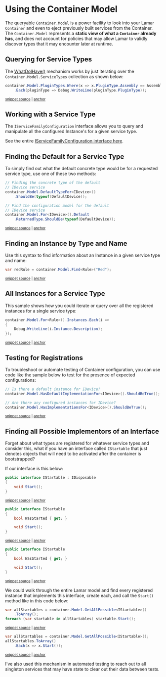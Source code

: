 # Using the Container Model

The queryable `Container.Model` is a power facility to look into your Lamar `Container` and even to eject previously built services from the Container. The `Container.Model` represents a **static view of what a `Container` already has**, and does not account for policies that may allow Lamar to validly discover types that it may encounter later at runtime.

## Querying for Service Types

The [WhatDoIHave()](/guide/ioc/diagnostics/what-do-i-have) mechanism works by just iterating over the `Container.Model.ServiceTypes` collection as shown below:

<!-- snippet: sample_find-all-plugin-types-from-the-current-assembly -->
<a id='snippet-sample_find-all-plugin-types-from-the-current-assembly'></a>
```cs
container.Model.PluginTypes.Where(x => x.PluginType.Assembly == Assembly.GetExecutingAssembly())
    .Each(pluginType => Debug.WriteLine(pluginType.PluginType));
```
<sup><a href='https://github.com/JasperFx/lamar/blob/master/src/StructureMap.Testing/Examples/UsingContainerModel.cs#L19-L22' title='Snippet source file'>snippet source</a> | <a href='#snippet-sample_find-all-plugin-types-from-the-current-assembly' title='Start of snippet'>anchor</a></sup>
<!-- endSnippet -->

## Working with a Service Type

The `IServiceFamilyConfiguration` interface allows you to query and manipulate all the configured Instance's for a given service type.

See the entire [IServiceFamilyConfiguration interface here](https://github.com/JasperFx/lamar/blob/master/src/Lamar/IServiceFamilyConfiguration.cs).

## Finding the Default for a Service Type

To simply find out what the default concrete type would be for a requested service type, use one of these two methods:

<!-- snippet: sample_find-default-of-plugintype -->
<a id='snippet-sample_find-default-of-plugintype'></a>
```cs
// Finding the concrete type of the default
// IDevice service
container.Model.DefaultTypeFor<IDevice>()
    .ShouldBe(typeof(DefaultDevice));

// Find the configuration model for the default
// IDevice service
container.Model.For<IDevice>().Default
    .ReturnedType.ShouldBe(typeof(DefaultDevice));
```
<sup><a href='https://github.com/JasperFx/lamar/blob/master/src/StructureMap.Testing/Examples/UsingContainerModel.cs#L24-L34' title='Snippet source file'>snippet source</a> | <a href='#snippet-sample_find-default-of-plugintype' title='Start of snippet'>anchor</a></sup>
<!-- endSnippet -->

## Finding an Instance by Type and Name

Use this syntax to find information about an Instance in a given service type and name:

<!-- snippet: sample_find-named-instance-by-type-and-name -->
<a id='snippet-sample_find-named-instance-by-type-and-name'></a>
```cs
var redRule = container.Model.Find<Rule>("Red");
```
<sup><a href='https://github.com/JasperFx/lamar/blob/master/src/StructureMap.Testing/Examples/UsingContainerModel.cs#L36-L38' title='Snippet source file'>snippet source</a> | <a href='#snippet-sample_find-named-instance-by-type-and-name' title='Start of snippet'>anchor</a></sup>
<!-- endSnippet -->

## All Instances for a Service Type

This sample shows how you could iterate or query over all the registered instances for a single service type:

<!-- snippet: sample_query-instances-of-plugintype -->
<a id='snippet-sample_query-instances-of-plugintype'></a>
```cs
container.Model.For<Rule>().Instances.Each(i =>
{
    Debug.WriteLine(i.Instance.Description);
});
```
<sup><a href='https://github.com/JasperFx/lamar/blob/master/src/StructureMap.Testing/Examples/UsingContainerModel.cs#L40-L45' title='Snippet source file'>snippet source</a> | <a href='#snippet-sample_query-instances-of-plugintype' title='Start of snippet'>anchor</a></sup>
<!-- endSnippet -->

## Testing for Registrations

To troubleshoot or automate testing of Container configuration, you can use code like the sample below to
test for the presence of expected configurations:

<!-- snippet: sample_testing-for-registrations -->
<a id='snippet-sample_testing-for-registrations'></a>
```cs
// Is there a default instance for IDevice?
container.Model.HasDefaultImplementationFor<IDevice>().ShouldBeTrue();

// Are there any configured instances for IDevice?
container.Model.HasImplementationsFor<IDevice>().ShouldBeTrue();
```
<sup><a href='https://github.com/JasperFx/lamar/blob/master/src/StructureMap.Testing/Examples/UsingContainerModel.cs#L67-L73' title='Snippet source file'>snippet source</a> | <a href='#snippet-sample_testing-for-registrations' title='Start of snippet'>anchor</a></sup>
<!-- endSnippet -->

## Finding all Possible Implementors of an Interface

Forget about what types are registered for whatever service types and consider this, what if you have an interface called
`IStartable` that just denotes objects that will need to be activated after the container is bootstrapped?

If our interface is this below:

<!-- snippet: sample_istartable -->
<a id='snippet-sample_istartable'></a>
```cs
public interface IStartable : IDisposable
{
    void Start();
}
```
<sup><a href='https://github.com/JasperFx/lamar/blob/master/src/Lamar.Testing/IoC/Acceptance/activation_and_interception.cs#L337-L344' title='Snippet source file'>snippet source</a> | <a href='#snippet-sample_istartable' title='Start of snippet'>anchor</a></sup>
<a id='snippet-sample_istartable-1'></a>
```cs
public interface IStartable
{
    bool WasStarted { get; }

    void Start();
}
```
<sup><a href='https://github.com/JasperFx/lamar/blob/master/src/Lamar.Testing/IoC/Acceptance/container_model_usage.cs#L271-L280' title='Snippet source file'>snippet source</a> | <a href='#snippet-sample_istartable-1' title='Start of snippet'>anchor</a></sup>
<a id='snippet-sample_istartable-2'></a>
```cs
public interface IStartable
{
    bool WasStarted { get; }

    void Start();
}
```
<sup><a href='https://github.com/JasperFx/lamar/blob/master/src/StructureMap.Testing/Query/ModelIntegrationTester.cs#L188-L196' title='Snippet source file'>snippet source</a> | <a href='#snippet-sample_istartable-2' title='Start of snippet'>anchor</a></sup>
<!-- endSnippet -->

We could walk through the entire Lamar model and find every registered instance that implements this interface, create each, and call the `Start()` method like in this code below:

<!-- snippet: sample_calling-startable-start -->
<a id='snippet-sample_calling-startable-start'></a>
```cs
var allStartables = container.Model.GetAllPossible<IStartable>()
    .ToArray();
foreach (var startable in allStartables) startable.Start();
```
<sup><a href='https://github.com/JasperFx/lamar/blob/master/src/Lamar.Testing/IoC/Acceptance/container_model_usage.cs#L194-L200' title='Snippet source file'>snippet source</a> | <a href='#snippet-sample_calling-startable-start' title='Start of snippet'>anchor</a></sup>
<a id='snippet-sample_calling-startable-start-1'></a>
```cs
var allStartables = container.Model.GetAllPossible<IStartable>();
allStartables.ToArray()
    .Each(x => x.Start());
```
<sup><a href='https://github.com/JasperFx/lamar/blob/master/src/StructureMap.Testing/Query/ModelIntegrationTester.cs#L102-L106' title='Snippet source file'>snippet source</a> | <a href='#snippet-sample_calling-startable-start-1' title='Start of snippet'>anchor</a></sup>
<!-- endSnippet -->

I've also used this mechanism in automated testing to reach out to all singleton services that may have state to clear out their data between tests.
